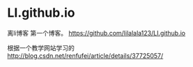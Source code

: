 # LI.github.io
离li博客
第一个博客。
https://github.com/lilalala123/LI.github.io

根据一个教学网站学习的   http://blog.csdn.net/renfufei/article/details/37725057/
